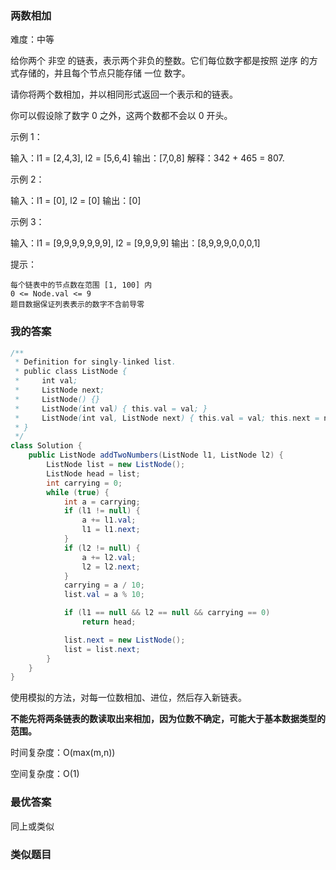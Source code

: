 ### 两数相加

难度：中等



给你两个 非空 的链表，表示两个非负的整数。它们每位数字都是按照 逆序 的方式存储的，并且每个节点只能存储 一位 数字。

请你将两个数相加，并以相同形式返回一个表示和的链表。

你可以假设除了数字 0 之外，这两个数都不会以 0 开头。

 

示例 1：

输入：l1 = [2,4,3], l2 = [5,6,4]
输出：[7,0,8]
解释：342 + 465 = 807.

示例 2：

输入：l1 = [0], l2 = [0]
输出：[0]

示例 3：

输入：l1 = [9,9,9,9,9,9,9], l2 = [9,9,9,9]
输出：[8,9,9,9,0,0,0,1]

 

提示：

    每个链表中的节点数在范围 [1, 100] 内
    0 <= Node.val <= 9
    题目数据保证列表表示的数字不含前导零





### 我的答案

```java
/**
 * Definition for singly-linked list.
 * public class ListNode {
 *     int val;
 *     ListNode next;
 *     ListNode() {}
 *     ListNode(int val) { this.val = val; }
 *     ListNode(int val, ListNode next) { this.val = val; this.next = next; }
 * }
 */
class Solution {
	public ListNode addTwoNumbers(ListNode l1, ListNode l2) {
        ListNode list = new ListNode();
        ListNode head = list;
        int carrying = 0;
        while (true) {
            int a = carrying;
            if (l1 != null) {
                a += l1.val;
                l1 = l1.next;
            }
            if (l2 != null) {
                a += l2.val;
                l2 = l2.next;
            }
            carrying = a / 10;
            list.val = a % 10;

            if (l1 == null && l2 == null && carrying == 0)
                return head;

            list.next = new ListNode();
            list = list.next;
        }
    }
}
```

使用模拟的方法，对每一位数相加、进位，然后存入新链表。

**不能先将两条链表的数读取出来相加，因为位数不确定，可能大于基本数据类型的范围。**

时间复杂度：O(max⁡(m,n))

空间复杂度：O(1)





### 最优答案

同上或类似



### 类似题目





